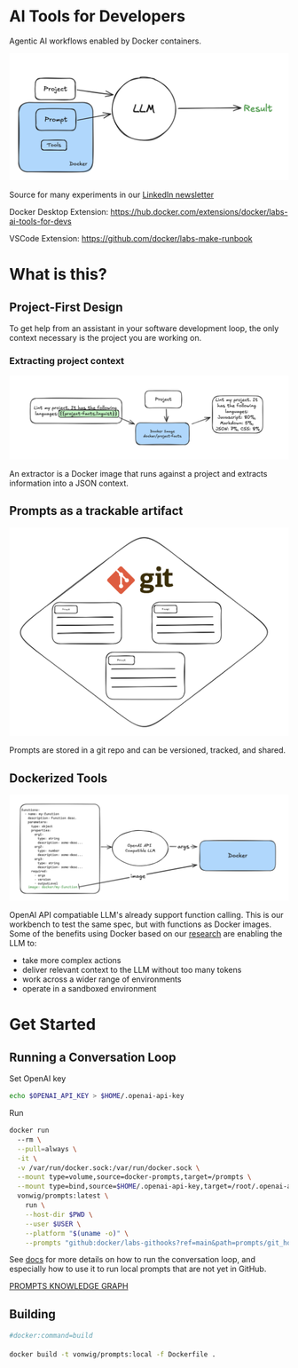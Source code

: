 # AI Tools for Developers

Agentic AI workflows enabled by Docker containers.

![overall architecture diagram preview](img1.png)

Source for many experiments in our [LinkedIn newsletter](https://www.linkedin.com/newsletters/docker-labs-genai-7204877599427194882/)

Docker Desktop Extension: https://hub.docker.com/extensions/docker/labs-ai-tools-for-devs

VSCode Extension: https://github.com/docker/labs-make-runbook

# What is this?

## Project-First Design
To get help from an assistant in your software development loop, the only context necessary is the project you are working on. 

### Extracting project context
![extractor architecture](img2.png)

An extractor is a Docker image that runs against a project and extracts information into a JSON context.

## Prompts as a trackable artifact
![prompts as a trackable artifact](img3.png)

Prompts are stored in a git repo and can be versioned, tracked, and shared. 

## Dockerized Tools
![dockerized tools](img4.png)

OpenAI API compatiable LLM's already support function calling. This is our workbench to test the same spec, but with functions as Docker images. Some of the benefits using Docker based on our [research](https://www.linkedin.com/newsletters/docker-labs-genai-7204877599427194882/) are enabling the LLM to: 
- take more complex actions
- deliver relevant context to the LLM without too many tokens
- work across a wider range of environments
- operate in a sandboxed environment

# Get Started

## Running a Conversation Loop

Set OpenAI key
```sh
echo $OPENAI_API_KEY > $HOME/.openai-api-key
```
Run
```sh
docker run 
  --rm \
  --pull=always \
  -it \
  -v /var/run/docker.sock:/var/run/docker.sock \
  --mount type=volume,source=docker-prompts,target=/prompts \
  --mount type=bind,source=$HOME/.openai-api-key,target=/root/.openai-api-key \
  vonwig/prompts:latest \
    run \
    --host-dir $PWD \
    --user $USER \
    --platform "$(uname -o)" \
    --prompts "github:docker/labs-githooks?ref=main&path=prompts/git_hooks"
```

See [docs](https://vonwig.github.io/prompts.docs/#/page/running%20the%20prompt%20engine) for more details on how to run the conversation loop, 
and especially how to use it to run local prompts that are not yet in GitHub.

[PROMPTS KNOWLEDGE GRAPH](https://vonwig.github.io/prompts.docs/#/page/index)

## Building

```sh
#docker:command=build

docker build -t vonwig/prompts:local -f Dockerfile .
```

